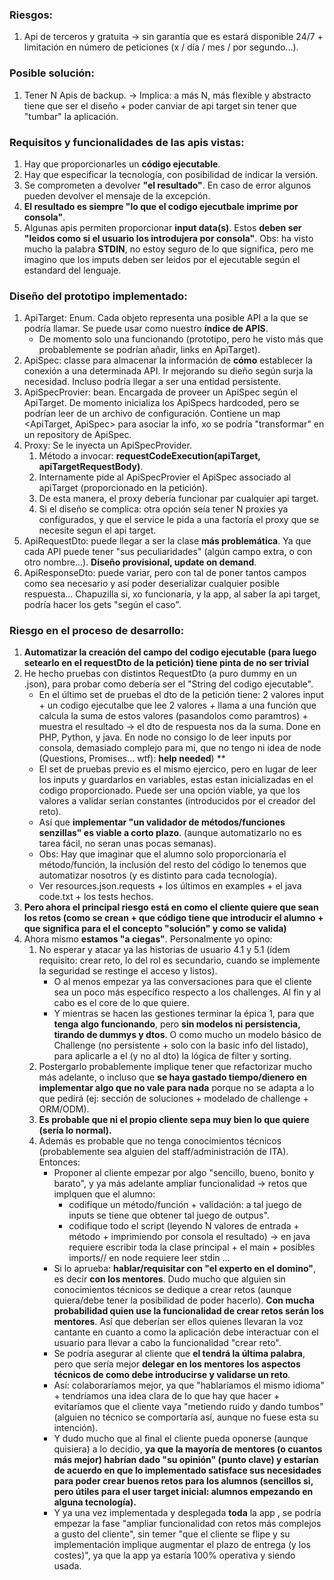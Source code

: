 ### Riesgos:
1. Api de terceros y gratuita -> sin garantía que es estará disponible 24/7 + limitación en número de peticiones (x / día / mes / por segundo...).
### Posible solución:
1. Tener N Apis de backup. -> Implica: a más N, más flexible y abstracto tiene que ser el diseño  + poder canviar de api target sin tener que "tumbar" la aplicación.

### Requisitos y funcionalidades de las apis vistas:
1. Hay que proporcionarles un **código ejecutable**.
2. Hay que especificar la tecnología, con posibilidad de indicar la versión.
3. Se comprometen a devolver **"el resultado"**. En caso de error algunos pueden devolver el mensaje de la excepción.
4. **El resultado es siempre "lo que el codigo ejecutbale imprime por consola"**.
5. Algunas apis permiten proporcionar **input data(s)**. Estos **deben ser "leidos como si el usuario los introdujera por consola"**. Obs: ha visto mucho la palabra **STDIN**, no estoy seguro de lo que significa, pero me imagino que los imputs deben ser leidos por el ejecutable según el estandard del lenguaje.

### Diseño del prototipo implementado:
1. ApiTarget: Enum. Cada objeto representa una posible API a la que se podría llamar. Se puede usar como nuestro **índice de APIS**.
   - De momento solo una funcionando (prototipo, pero he visto más que probablemente se podrían añadir, links en ApiTarget).
2. ApiSpec: classe para almacenar la información de **cómo** establecer la conexión a una determinada API. Ir mejorando su dieño según surja la necesidad. Incluso podría llegar a ser una entidad persistente.
3. ApiSpecProvier: bean. Encargada de proveer un ApiSpec según el ApiTarget. De momento inicializa los ApiSpecs hardcoded,  pero se podrían leer de un archivo de configuración. Contiene un map <ApiTarget, ApiSpec> para asociar la info, xo se podría "transformar" en un repository de ApiSpec.
4. Proxy: Se le inyecta un ApiSpecProvider. 
   1. Método a invocar: **requestCodeExecution(apiTarget, apiTargetRequestBody)**.
   2. Internamente pide al ApiSpecProvier el ApiSpec associado al apiTarget (proporcionado en la petición).
   3. De esta manera, el proxy debería funcionar par cualquier api target.
   4. Si el diseño se complica: otra opción seía tener N proxies ya configurados, y que el service le pida a una factoría el proxy que se necesite segun el api target.
5. ApiRequestDto: puede llegar a ser la clase **más problemática**. Ya que cada API puede tener "sus peculiaridades" (algún campo extra, o con otro nombre...). **Diseño provisional, update on demand**.
6. ApiResponseDto: puede variar, pero con tal de poner tantos campos como sea necesario y así poder deserializar cualquier posible respuesta... Chapuzilla si, xo funcionaría, y la app, al saber la api target, podría hacer los gets "según el caso".

### Riesgo en el proceso de desarrollo:
1. **Automatizar la creación del campo del codigo ejecutable (para luego setearlo en el requestDto de la petición) tiene pinta de no ser trivial**
2. He hecho pruebas con distintos RequestDto (a puro dummy en un .json), para probar como debería ser el "String del codigo ejecutable".
      - En el último set de pruebas el dto de la petición tiene: 2 valores input + un codigo ejecutalbe que lee 2 valores + llama a una función que calcula la suma de estos valores (pasandolos como paramtros) + muestra el resultado -> el dto de respuesta nos da la suma. Done en PHP, Python, y java. En node no consigo lo de leer inputs por consola, demasiado complejo para mi, que no tengo ni idea de node (Questions, Promises... wtf): **help needed**) ** 
      - El set de pruebas previo es el mismo ejercico, pero en lugar de leer los inputs y guardarlos en variables, estas  estan inicializadas en el codigo proporcionado. Puede ser una opción viable, ya que los valores a validar serían constantes (introducidos por el creador del reto).
      - Así que **implementar "un validador de métodos/funciones senzillas" es viable a corto plazo**. (aunque automatizarlo no es tarea fácil, no seran unas pocas semanas). 
      - Obs: Hay que imaginar que el alumno solo proporcionaría el método/función, la inclusión del resto del código lo tenemos que automatizar nosotros (y es distinto para cada tecnología).
      - Ver resources.json.requests + los últimos en examples + el java code.txt + los tests hechos.
3. **Pero ahora el principal riesgo está en como el cliente quiere que sean los retos (como se crean + que código tiene que introducir el alumno + que significa para el el concepto "solución" y como se valida)**
4. Ahora mismo **estamos "a ciegas"**. Personalmente yo opino:
   1. No esperar y atacar ya las historias de usuario 4.1 y 5.1 (ídem requisito: crear reto, lo del rol es secundario, cuando se implemente la seguridad se restinge el acceso y listos).
      - O al menos empezar ya las conversaciones para que el cliente sea un poco más específico respecto a los challenges. Al fin y al cabo es el core de lo que quiere.
      - Y mientras se hacen las gestiones terminar la épica 1, para que **tenga algo funcionando**, pero **sin modelos ni persistencia, tirando de dummys y dtos**. O como mucho un modelo básico de Challenge (no persistente + solo con la basic info del listado), para aplicarle a el (y no al dto) la lógica de filter y sorting.
   2. Postergarlo probablemente implique tener que refactorizar mucho más adelante, o incluso que **se haya gastado tiempo/dienero en implementar algo que no vale para nada** porque no se adapta a lo que pedirá (ej: sección de soluciones + modelado de challenge + ORM/ODM).
   3. **Es probable que ni el propio cliente sepa muy bien lo que quiere (sería lo normal).**
   4. Además es probable que no tenga conocimientos técnicos (probablemente sea alguien del staff/administración de ITA). Entonces:
      - Proponer al cliente empezar por algo "sencillo, bueno, bonito y barato", y ya más adelante ampliar funcionalidad -> retos que implquen que el alumno: 
        - codifique un método/función + validación: a tal juego de inputs se tiene que obtener tal juego de outpus".
        - codifique todo el script (leyendo N valores de entrada + método + imprimiendo por consola el resultado) -> en java requiere escribir toda la clase principal + el main + posibles imports// en node requiere leer stdin ...
      - Si lo aprueba: **hablar/requisitar con "el experto en el domino"**, es decir **con los mentores**. Dudo mucho que alguien sin conocimientos técnicos se dedique a crear retos (aunque quiera/debe tener la posibilidad de poder hacerlo). **Con mucha probabilidad quien use la funcionalidad de crear retos serán los mentores**. Así que deberían ser ellos quienes llevaran la voz cantante en cuanto a como la aplicación debe interactuar con el usuario para llevar a cabo la funcionalidad "crear reto".
      - Se podría asegurar al cliente que **el tendrá la última palabra**, pero que sería mejor **delegar en los mentores los aspectos técnicos de como debe introducirse y validarse un reto**.
      - Así: colaboraríamos mejor, ya que "hablaríamos el mismo idioma" + tendríamos una idea clara de lo que hay que hacer + evitaríamos que el cliente vaya "metiendo ruido y dando tumbos" (alguien no técnico se comportaría así, aunque no fuese esta su intención).
      - Y dudo mucho que al final el cliente pueda oponerse (aunque quisiera) a lo decidio, **ya que la mayoría de mentores (o cuantos más mejor) habrían dado "su opinión" (punto clave) y estarían de acuerdo en que lo implementado satisface sus necesidades para poder crear buenos retos para los alumnos (sencillos si, pero útiles para el user target inicial: alumnos empezando en alguna tecnología).**
      - Y ya una vez implementada y desplegada **toda** la app , se podría empezar la fase "ampliar funcionalidad con retos más complejos a gusto del cliente", sin temer "que el cliente se flipe y su implementación implique augmentar el plazo de entrega (y los costes)", ya que la app ya estaría 100% operativa y siendo usada.


